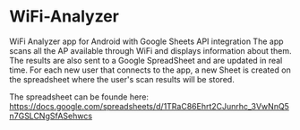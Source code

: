 # WiFi-Analyzer
WiFi Analyzer app for Android with Google Sheets API integration
The app scans all the AP available through WiFi and displays information about them. 
The results are also sent to a Google SpreadSheet and are updated in real time.
For each new user that connects to the app, a new Sheet is created on the spreadsheet where the user's scan results will be stored.

The spreadsheet can be founde here: https://docs.google.com/spreadsheets/d/1TRaC86Ehrt2CJunrhc_3VwNnQ5n7GSLCNgSfASehwcs
